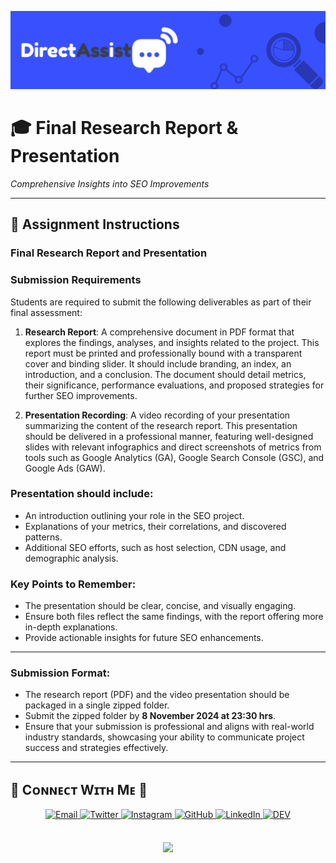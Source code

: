 <!-- Banner -->

![Research Report Banner](./banner.png)

<!-- Header Name -->

# 🎓 Final Research Report & Presentation

_Comprehensive Insights into SEO Improvements_

---

## 📄 Assignment Instructions

### Final Research Report and Presentation

### Submission Requirements

Students are required to submit the following deliverables as part of their final assessment:

1. **Research Report**: A comprehensive document in PDF format that explores the findings, analyses, and insights related to the project. This report must be printed and professionally bound with a transparent cover and binding slider. It should include branding, an index, an introduction, and a conclusion. The document should detail metrics, their significance, performance evaluations, and proposed strategies for further SEO improvements.

2. **Presentation Recording**: A video recording of your presentation summarizing the content of the research report. This presentation should be delivered in a professional manner, featuring well-designed slides with relevant infographics and direct screenshots of metrics from tools such as Google Analytics (GA), Google Search Console (GSC), and Google Ads (GAW).

### Presentation should include:

- An introduction outlining your role in the SEO project.
- Explanations of your metrics, their correlations, and discovered patterns.
- Additional SEO efforts, such as host selection, CDN usage, and demographic analysis.

### Key Points to Remember:

- The presentation should be clear, concise, and visually engaging.
- Ensure both files reflect the same findings, with the report offering more in-depth explanations.
- Provide actionable insights for future SEO enhancements.

---

### Submission Format:

- The research report (PDF) and the video presentation should be packaged in a single zipped folder.
- Submit the zipped folder by **8 November 2024 at 23:30 hrs**.
- Ensure that your submission is professional and aligns with real-world industry standards, showcasing your ability to communicate project success and strategies effectively.

---

<!-- Contact Section -->

## 🤝 Cᴏɴɴᴇᴄᴛ Wɪᴛʜ Mᴇ 🤝

<div align="center">
  <a href="mailto:your_email@example.com" target="_blank">
    <img src="./gmail.png" width=50 height=50 alt="Email" style="margin-bottom: 5px;" />
  </a>
  <a href="https://twitter.com/your_handle" target="_blank">
    <img src="./twitter.png" width=50 height=50 alt="Twitter" style="margin-bottom: 5px;" />
  </a>
  <a href="https://www.instagram.com/your_handle" target="_blank">
    <img src="./instagram.png" width=50 height=50 alt="Instagram" style="margin-bottom: 5px;" />
  </a>
  <a href="https://github.com/your_username" target="_blank">
    <img src="./github.png" width=50 height=50 alt="GitHub" style="margin-bottom: 5px;" />
  </a>
  <a href="https://www.linkedin.com/in/your_profile/" target="_blank">
    <img src="./linkedin.png" width=50 height=50 alt="LinkedIn" style="margin-bottom: 5px;" />
  </a>
  <a href="https://dev.to/your_handle" target="_blank">
    <img src="./dev_to.png" width=50 height=50 alt="DEV" style="margin-bottom: 5px;" />
  </a>
</div>
<br/>

<!-- Footer -->
<p align="center">
  <img src="https://capsule-render.vercel.app/api?type=waving&color=gradient&height=65&section=footer"/>
</p>
